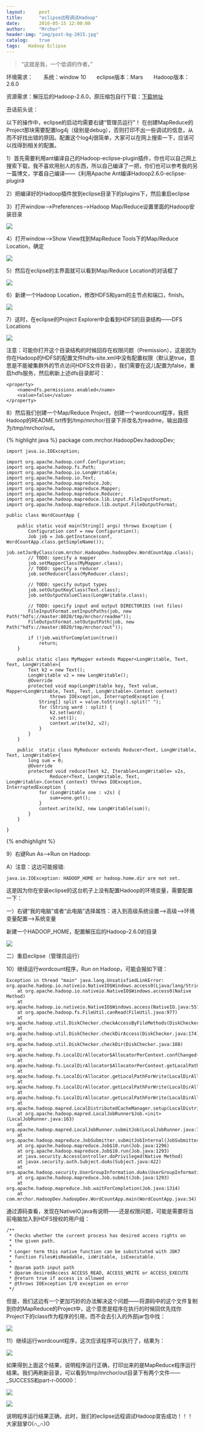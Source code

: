 ```yaml
---
layout:     post
title:      "eclipse远程调试Hadoop"
date:       2016-05-15 12:00:00
author:     "Mrchor"
header-img: "img/post-bg-2015.jpg"
catalog:	true
tags:	Hadoop Eclipse
---
```


> “这就是我，一个低调的作者。”


环境需求：　　系统：window 10　　eclipse版本：Mars　　Hadoop版本：2.6.0

资源需求：解压后的Hadoop-2.6.0，原压缩包自行下载：[下载地址](https://www.apache.org/dist/hadoop/common/hadoop-2.6.0/hadoop-2.6.0.tar.gz)

丑话前头说：

以下的操作中，eclipse的启动均需要右键“管理员运行”！
在创建MapReduce的Project那块需要配置log4j（级别是debug），否则打印不出一些调试的信息，从而不好找出错的原因。配置这个log4j很简单，大家可以在网上搜索一下，应该可以找得到相关的配置。

1）首先需要利用ant编译自己的Hadoop-eclipse-plugin插件，你也可以自己网上搜索下载，我不喜欢用别人的东西，所以自己编译了一把，你们也可以参考我的另一篇博文，学着自己编译——《利用Apache Ant编译Hadoop2.6.0-eclipse-plugin》

2）把编译好的Hadoop插件放到eclipse目录下的plugins下，然后重启eclipse

3）打开window-->Preferences-->Hadoop Map/Reduce设置里面的Hadoop安装目录

![](http://images2015.cnblogs.com/blog/656602/201605/656602-20160515133401008-1940681068.png)

4）打开window-->Show View找到MapReduce Tools下的Map/Reduce Location，确定

![](http://images2015.cnblogs.com/blog/656602/201605/656602-20160515133640805-336910806.png)

5）然后在eclipse的主界面就可以看到Map/Reduce Location的对话框了

![](http://images2015.cnblogs.com/blog/656602/201605/656602-20160515133826867-1896669464.png)

6）新建一个Hadoop Location，修改HDFS和yarn的主节点和端口，finish。

![](http://images2015.cnblogs.com/blog/656602/201605/656602-20160515153738070-1738884585.png)

7）这时，在eclipse的Project Explorer中会看到HDFS的目录结构——DFS Locations

![](http://images2015.cnblogs.com/blog/656602/201605/656602-20160515154025430-1214571117.png)

注意：可能你打开这个目录结构的时候回存在权限问题（Premission），这是因为你在Hadoop的HDFS的配置文件hdfs-site.xml中没有配置权限（默认是true，意思是不能被集群外的节点访问HDFS文件目录），我们需要在这儿配置为false，重启hdfs服务，然后刷新上述dfs目录即可：

    <property>
        <name>dfs.permissions.enabled</name>
        <value>false</value>
    </property>
	
8）然后我们创建一个Map/Reduce Project，创建一个wordcount程序，我把Hadoop的README.txt传到/tmp/mrchor/目录下并改名为readme，输出路径为/tmp/mrchor/out。

{% highlight java %}
	package com.mrchor.HadoopDev.hadoopDev;

	import java.io.IOException;

	import org.apache.hadoop.conf.Configuration;
	import org.apache.hadoop.fs.Path;
	import org.apache.hadoop.io.LongWritable;
	import org.apache.hadoop.io.Text;
	import org.apache.hadoop.mapreduce.Job;
	import org.apache.hadoop.mapreduce.Mapper;
	import org.apache.hadoop.mapreduce.Reducer;
	import org.apache.hadoop.mapreduce.lib.input.FileInputFormat;
	import org.apache.hadoop.mapreduce.lib.output.FileOutputFormat;

	public class WordCountApp {

		public static void main(String[] args) throws Exception {
			Configuration conf = new Configuration();
			Job job = Job.getInstance(conf, WordCountApp.class.getSimpleName());
			job.setJarByClass(com.mrchor.HadoopDev.hadoopDev.WordCountApp.class);
			// TODO: specify a mapper
			job.setMapperClass(MyMapper.class);
			// TODO: specify a reducer
			job.setReducerClass(MyReducer.class);

			// TODO: specify output types
			job.setOutputKeyClass(Text.class);
			job.setOutputValueClass(LongWritable.class);

			// TODO: specify input and output DIRECTORIES (not files)
			FileInputFormat.setInputPaths(job, new Path("hdfs://master:8020/tmp/mrchor/readme"));
			FileOutputFormat.setOutputPath(job, new Path("hdfs://master:8020/tmp/mrchor/out"));

			if (!job.waitForCompletion(true))
				return;
		}

		public static class MyMapper extends Mapper<LongWritable, Text, Text, LongWritable>{
			Text k2 = new Text();
			LongWritable v2 = new LongWritable();
			@Override
			protected void map(LongWritable key, Text value, Mapper<LongWritable, Text, Text, LongWritable>.Context context)
					throws IOException, InterruptedException {
				String[] split = value.toString().split(" ");
				for (String word : split) {
					k2.set(word);
					v2.set(1);
					context.write(k2, v2);
				}
			}
		}

		public  static class MyReducer extends Reducer<Text, LongWritable, Text, LongWritable>{
			long sum = 0;
			@Override
			protected void reduce(Text k2, Iterable<LongWritable> v2s,
					Reducer<Text, LongWritable, Text, LongWritable>.Context context) throws IOException, InterruptedException {
				for (LongWritable one : v2s) {
					sum+=one.get();
				}
				context.write(k2, new LongWritable(sum));
			}
		}

	}
{% endhighlight %}

9）右键Run As-->Run on Hadoop:

A）注意：这边可能报错:

	java.io.IOException: HADOOP_HOME or hadoop.home.dir are not set.
	
这是因为你在安装eclipse的这台机子上没有配置Hadoop的环境变量，需要配置一下：

一）右键“我的电脑”或者“此电脑”选择属性：进入到高级系统设置-->高级-->环境变量配置-->系统变量

新建一个HADOOP_HOME，配置解压后的Hadoop-2.6.0的目录

![](http://images2015.cnblogs.com/blog/656602/201605/656602-20160515155555211-770843567.png)

二）重启eclipse（管理员运行）

10）继续运行wordcount程序，Run on Hadoop，可能会报如下错：

	Exception in thread "main" java.lang.UnsatisfiedLinkError: org.apache.hadoop.io.nativeio.NativeIO$Windows.access0(Ljava/lang/String;I)Z
		at org.apache.hadoop.io.nativeio.NativeIO$Windows.access0(Native Method)
		at org.apache.hadoop.io.nativeio.NativeIO$Windows.access(NativeIO.java:557)
		at org.apache.hadoop.fs.FileUtil.canRead(FileUtil.java:977)
		at org.apache.hadoop.util.DiskChecker.checkAccessByFileMethods(DiskChecker.java:187)
		at org.apache.hadoop.util.DiskChecker.checkDirAccess(DiskChecker.java:174)
		at org.apache.hadoop.util.DiskChecker.checkDir(DiskChecker.java:108)
		at org.apache.hadoop.fs.LocalDirAllocator$AllocatorPerContext.confChanged(LocalDirAllocator.java:285)
		at org.apache.hadoop.fs.LocalDirAllocator$AllocatorPerContext.getLocalPathForWrite(LocalDirAllocator.java:344)
		at org.apache.hadoop.fs.LocalDirAllocator.getLocalPathForWrite(LocalDirAllocator.java:150)
		at org.apache.hadoop.fs.LocalDirAllocator.getLocalPathForWrite(LocalDirAllocator.java:131)
		at org.apache.hadoop.fs.LocalDirAllocator.getLocalPathForWrite(LocalDirAllocator.java:115)
		at org.apache.hadoop.mapred.LocalDistributedCacheManager.setup(LocalDistributedCacheManager.java:131)
		at org.apache.hadoop.mapred.LocalJobRunner$Job.<init>(LocalJobRunner.java:163)
		at org.apache.hadoop.mapred.LocalJobRunner.submitJob(LocalJobRunner.java:731)
		at org.apache.hadoop.mapreduce.JobSubmitter.submitJobInternal(JobSubmitter.java:536)
		at org.apache.hadoop.mapreduce.Job$10.run(Job.java:1296)
		at org.apache.hadoop.mapreduce.Job$10.run(Job.java:1293)
		at java.security.AccessController.doPrivileged(Native Method)
		at javax.security.auth.Subject.doAs(Subject.java:422)
		at org.apache.hadoop.security.UserGroupInformation.doAs(UserGroupInformation.java:1628)
		at org.apache.hadoop.mapreduce.Job.submit(Job.java:1293)
		at org.apache.hadoop.mapreduce.Job.waitForCompletion(Job.java:1314)
		at com.mrchor.HadoopDev.hadoopDev.WordCountApp.main(WordCountApp.java:34)
		
通过源码查看，发现在NativeIO.java有说明——还是权限问题，可能是需要将当前电脑加入到HDFS授权的用户组：

    /**
     * Checks whether the current process has desired access rights on
     * the given path.
     * 
     * Longer term this native function can be substituted with JDK7
     * function Files#isReadable, isWritable, isExecutable.
     *
     * @param path input path
     * @param desiredAccess ACCESS_READ, ACCESS_WRITE or ACCESS_EXECUTE
     * @return true if access is allowed
     * @throws IOException I/O exception on error
     */
	 
但是，我们这边有一个更加巧妙的办法解决这个问题——将源码中的这个文件复制到你的MapReduce的Project中，这个意思是程序在执行的时候回优先找你Project下的class作为程序的引用，而不会去引入的外部jar包中找：

![](http://images2015.cnblogs.com/blog/656602/201605/656602-20160515160536664-1629246345.png)

11）继续运行wordcount程序，这次应该程序可以执行了，结果为：

![](http://images2015.cnblogs.com/blog/656602/201605/656602-20160515161004539-560189576.png)

如果得到上面这个结果，说明程序运行正确，打印出来的是MapReduce程序运行结果。我们再刷新目录，可以看到/tmp/mrchor/out目录下有两个文件——\_SUCCESS和part-r-00000：

![](http://images2015.cnblogs.com/blog/656602/201605/656602-20160515161227852-46782374.png)

![](http://images2015.cnblogs.com/blog/656602/201605/656602-20160515161322867-352607476.png)

说明程序运行结果正确，此时，我们的eclipse远程调试Hadoop宣告成功！！！大家鼓掌O(∩_∩)O